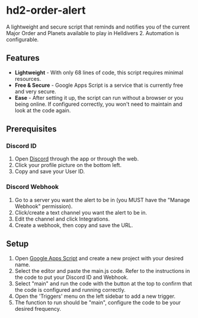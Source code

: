 # hd2-order-alert
A lightweight and secure script that reminds and notifies you of the current Major Order and Planets available to play in Helldivers 2. Automation is configurable.

## Features
* **Lightweight** - With only 68 lines of code, this script requires minimal resources.
* **Free & Secure** - Google Apps Script is a service that is currently free and very secure.
* **Ease** - After setting it up, the script can run without a browser or you being online. If configured correctly, you won't need to maintain and look at the code again.

## Prerequisites
### Discord ID
1. Open [Discord](https://discord.com/channels/@me) through the app or through the web.
2. Click your profile picture on the bottom left.
3. Copy and save your User ID.

### Discord Webhook
1. Go to a server you want the alert to be in (you MUST have the "Manage Webhook" permission).
2. Click/create a text channel you want the alert to be in.
3. Edit the channel and click Integrations.
4. Create a webhook, then copy and save the URL.

## Setup
1. Open [Google Apps Script](https://script.google.com/home/start) and create a new project with your desired name.
2. Select the editor and paste the main.js code. Refer to the instructions in the code to put your Discord ID and Webhook.
3. Select "main" and run the code with the button at the top to confirm that the code is configured and running correctly.
4. Open the 'Triggers' menu on the left sidebar to add a new trigger.
5. The function to run should be "main", configure the code to be your desired frequency.
